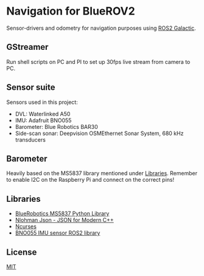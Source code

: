 # Navigation for BlueROV2

Sensor-drivers and odometry for navigation purposes using [ROS2 Galactic](https://docs.ros.org/en/ros2_documentation/galactic/index.html).

## GStreamer

Run shell scripts on PC and PI to set up 30fps live stream from camera to PC.

## Sensor suite

Sensors used in this project:

* DVL: Waterlinked A50
* IMU: Adafruit BNO055
* Barometer: Blue Robotics BAR30
* Side-scan sonar: Deepvision OSMEthernet Sonar System, 680 kHz transducers

## Barometer

Heavily based on the MS5837 library mentioned under [Libraries](#libraries).
Remember to enable I2C on the Raspberry Pi and connect on the correct pins!


## Libraries

* [BlueRobotics MS5837 Python Library](https://github.com/bluerobotics/ms5837-python)
* [Nlohman Json - JSON for Modern C++ ](https://github.com/nlohmann/json)
* [Ncurses](https://tldp.org/HOWTO/NCURSES-Programming-HOWTO/)
* [BNO055 IMU sensor ROS2 library](https://github.com/flynneva/bno055)


## License
[MIT](https://choosealicense.com/licenses/mit/)
